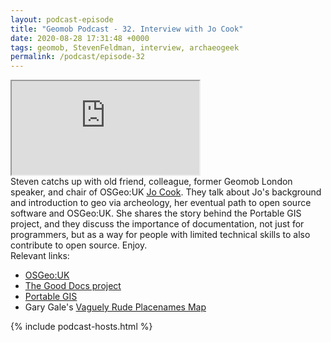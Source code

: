 ```yaml
--- 
layout: podcast-episode
title: "Geomob Podcast - 32. Interview with Jo Cook"
date: 2020-08-28 17:31:48 +0000
tags: geomob, StevenFeldman, interview, archaeogeek
permalink: /podcast/episode-32
---
```


<iframe class="castos-iframe-player" src="https://5e2e9055a029d5-78101471.castos.com/player/232995"></iframe>

<div class="pt20">
Steven catchs up with old friend, colleague, former Geomob London speaker, and chair of OSGeo:UK <a href='https://twitter.com/archaeogeek'>Jo Cook</a>. They talk about Jo's background and introduction to geo via archeology, her eventual path to open source software and OSGeo:UK. She shares the story behind the Portable GIS project, and they discuss the importance of documentation, not just for programmers, but as a way for people with limited technical skills to also contribute to open source. Enjoy.
</div>

<div class="pt20">
  Relevant links:
  <ul>
    <li class="pt10"><a href="https://uk.osgeo.org" class="italic">OSGeo:UK</a></li>    
    <li class="pt10"><a href="https://thegooddocsproject.dev" class="italic">The Good Docs project</a></li>
    <li class="pt10"><a href="https://portablegis.xyz" class="italic">Portable GIS</a></li>
    <li class="pt10">Gary Gale's <a href="https://www.vaguelyrudeplacesmap.com/" class="italic">Vaguely Rude Placenames Map</a></li>

  </ul>
</div>


{% include podcast-hosts.html %}




